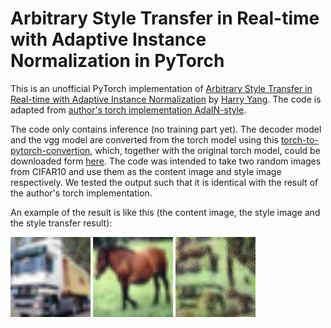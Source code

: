 # Arbitrary Style Transfer in Real-time with Adaptive Instance Normalization in PyTorch

This is an unofficial PyTorch implementation of [Arbitrary Style Transfer in Real-time with Adaptive Instance Normalization](https://arxiv.org/abs/1703.06868) by [Harry Yang](www.harryyang.org). The code is adapted from [author's torch implementation AdaIN-style](https://github.com/xunhuang1995/AdaIN-style). 

The code only contains inference (no training part yet). The decoder model and the vgg model are converted from the torch model using this [torch-to-pytorch-convertion](https://github.com/clcarwin/convert_torch_to_pytorch), which, together with the original torch model, could be downloaded form [here](https://drive.google.com/drive/folders/1_p0sCqLCxwZhDs-DnVnQmziQvFprbbzx?usp=sharing). The code was intended to take two random images from CIFAR10 and use them as the content image and style image respectively. We tested the output such that it is identical with the result of the author's torch implementation. 

An example of the result is like this (the content image, the style image and the style transfer result): 

![cifar10](imgs/outfile_1.jpg "The content image.")
![cifar10](imgs/outfile_7.jpg "The style image.")
![cifar10](imgs/outfile_1_stylized.jpg "The style-transferred image.")